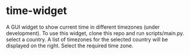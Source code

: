 # time-widget
A GUI widget to show current time in different timezones (under development). To use this widget, clone this repo and run scripts/main.py. select a country. A list of timezones for the selected country will be displayed on the right. Select the required time zone.